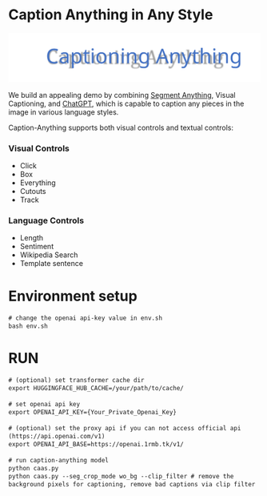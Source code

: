 # Caption Anything in Any Style
![](./Image/title.svg)

We build an appealing demo by combining [Segment Anything](https://github.com/facebookresearch/segment-anything), Visual Captioning, and [ChatGPT](), which is capable to caption any pieces in the image in various language styles.

Caption-Anything supports both visual controls and textual controls: 
### Visual Controls
* Click
* Box
* Everything
* Cutouts
* Track

### Language Controls
* Length
* Sentiment
* Wikipedia Search
* Template sentence

# Environment setup
```
# change the openai api-key value in env.sh
bash env.sh
```


# RUN
```
# (optional) set transformer cache dir
export HUGGINGFACE_HUB_CACHE=/your/path/to/cache/

# set openai api key
export OPENAI_API_KEY={Your_Private_Openai_Key}

# (optional) set the proxy api if you can not access official api (https://api.openai.com/v1)
export OPENAI_API_BASE=https://openai.1rmb.tk/v1/

# run caption-anything model
python caas.py 
python caas.py --seg_crop_mode wo_bg --clip_filter # remove the background pixels for captioning, remove bad captions via clip filter
```
